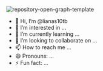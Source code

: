 ![repository-open-graph-template](https://github.com/user-attachments/assets/72778c1d-a227-4574-9091-2c65aedeb5ef)
- 👋 Hi, I’m @lianas10tb
- 👀 I’m interested in ...
- 🌱 I’m currently learning ...
- 💞️ I’m looking to collaborate on ...
- 📫 How to reach me ...
- 😄 Pronouns: ...
- ⚡ Fun fact: ...

<!---
lianas10tb/lianas10tb is a ✨ special ✨ repository because its `README.md` (this file) appears on your GitHub profile.
You can click the Preview link to take a look at your changes.
--->

